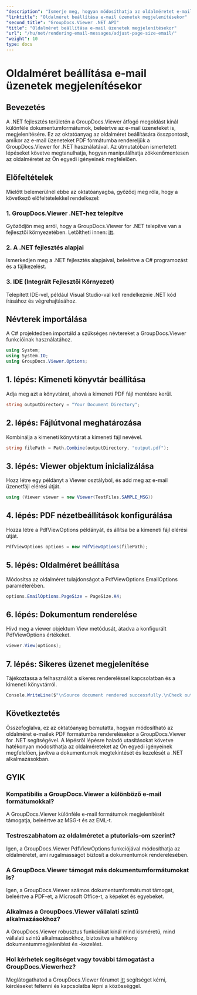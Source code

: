 ```yaml
---
"description": "Ismerje meg, hogyan módosíthatja az oldalméretet e-mailek PDF formátumba renderelésekor a GroupDocs.Viewer for .NET használatával. Növelje a dokumentumok megtekintésének hatékonyságát."
"linktitle": "Oldalméret beállítása e-mail üzenetek megjelenítésekor"
"second_title": "GroupDocs.Viewer .NET API"
"title": "Oldalméret beállítása e-mail üzenetek megjelenítésekor"
"url": "/hu/net/rendering-email-messages/adjust-page-size-email/"
"weight": 10
type: docs
---
```

# Oldalméret beállítása e-mail üzenetek megjelenítésekor

## Bevezetés
A .NET fejlesztés területén a GroupDocs.Viewer átfogó megoldást kínál különféle dokumentumformátumok, beleértve az e-mail üzeneteket is, megjelenítésére. Ez az oktatóanyag az oldalméret beállítására összpontosít, amikor az e-mail üzeneteket PDF formátumba rendereljük a GroupDocs.Viewer for .NET használatával. Az útmutatóban ismertetett lépéseket követve megtanulhatja, hogyan manipulálhatja zökkenőmentesen az oldalméretet az Ön egyedi igényeinek megfelelően.
## Előfeltételek
Mielőtt belemerülnél ebbe az oktatóanyagba, győződj meg róla, hogy a következő előfeltételekkel rendelkezel:
### 1. GroupDocs.Viewer .NET-hez telepítve
Győződjön meg arról, hogy a GroupDocs.Viewer for .NET telepítve van a fejlesztői környezetében. Letöltheti innen: [itt](https://releases.groupdocs.com/viewer/net/).
### 2. A .NET fejlesztés alapjai
Ismerkedjen meg a .NET fejlesztés alapjaival, beleértve a C# programozást és a fájlkezelést.
### 3. IDE (Integrált Fejlesztői Környezet)
Telepített IDE-vel, például Visual Studio-val kell rendelkeznie .NET kód írásához és végrehajtásához.

## Névterek importálása
A C# projektedben importáld a szükséges névtereket a GroupDocs.Viewer funkcióinak használatához.

```csharp
using System;
using System.IO;
using GroupDocs.Viewer.Options;
```

## 1. lépés: Kimeneti könyvtár beállítása
Adja meg azt a könyvtárat, ahová a kimeneti PDF fájl mentésre kerül.
```csharp
string outputDirectory = "Your Document Directory";
```
## 2. lépés: Fájlútvonal meghatározása
Kombinálja a kimeneti könyvtárat a kimeneti fájl nevével.
```csharp
string filePath = Path.Combine(outputDirectory, "output.pdf");
```
## 3. lépés: Viewer objektum inicializálása
Hozz létre egy példányt a Viewer osztályból, és add meg az e-mail üzenetfájl elérési útját.
```csharp
using (Viewer viewer = new Viewer(TestFiles.SAMPLE_MSG))
```
## 4. lépés: PDF nézetbeállítások konfigurálása
Hozza létre a PdfViewOptions példányát, és állítsa be a kimeneti fájl elérési útját.
```csharp
PdfViewOptions options = new PdfViewOptions(filePath);
```
## 5. lépés: Oldalméret beállítása
Módosítsa az oldalméret tulajdonságot a PdfViewOptions EmailOptions paraméterében.
```csharp
options.EmailOptions.PageSize = PageSize.A4;
```
## 6. lépés: Dokumentum renderelése
Hívd meg a viewer objektum View metódusát, átadva a konfigurált PdfViewOptions értékeket.
```csharp
viewer.View(options);
```
## 7. lépés: Sikeres üzenet megjelenítése
Tájékoztassa a felhasználót a sikeres rendereléssel kapcsolatban és a kimeneti könyvtárról.
```csharp
Console.WriteLine($"\nSource document rendered successfully.\nCheck output in {outputDirectory}.");
```

## Következtetés
Összefoglalva, ez az oktatóanyag bemutatta, hogyan módosítható az oldalméret e-mailek PDF formátumba renderelésekor a GroupDocs.Viewer for .NET segítségével. A lépésről lépésre haladó utasításokat követve hatékonyan módosíthatja az oldalméreteket az Ön egyedi igényeinek megfelelően, javítva a dokumentumok megtekintését és kezelését a .NET alkalmazásokban.
## GYIK
### Kompatibilis a GroupDocs.Viewer a különböző e-mail formátumokkal?
A GroupDocs.Viewer különféle e-mail formátumok megjelenítését támogatja, beleértve az MSG-t és az EML-t.
### Testreszabhatom az oldalméretet a ptutorials-om szerint?
Igen, a GroupDocs.Viewer PdfViewOptions funkciójával módosíthatja az oldalméretet, ami rugalmasságot biztosít a dokumentumok renderelésében.
### A GroupDocs.Viewer támogat más dokumentumformátumokat is?
Igen, a GroupDocs.Viewer számos dokumentumformátumot támogat, beleértve a PDF-et, a Microsoft Office-t, a képeket és egyebeket.
### Alkalmas a GroupDocs.Viewer vállalati szintű alkalmazásokhoz?
A GroupDocs.Viewer robusztus funkciókat kínál mind kisméretű, mind vállalati szintű alkalmazásokhoz, biztosítva a hatékony dokumentummegjelenítést és -kezelést.
### Hol kérhetek segítséget vagy további támogatást a GroupDocs.Viewerhez?
Meglátogathatod a GroupDocs.Viewer fórumot [itt](https://forum.groupdocs.com/c/viewer/9) segítséget kérni, kérdéseket feltenni és kapcsolatba lépni a közösséggel.